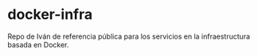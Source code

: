 # docker-infra
Repo de Iván de referencia pública para los servicios en la infraestructura basada en Docker.
